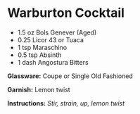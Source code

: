 # Warburton Cocktail

* 1.5 oz Bols Genever (Aged)
* 0.25 Licor 43 or Tuaca
* 1 tsp Maraschino
* 0.5 tsp Absinth
* 1 dash Angostura Bitters

__Glassware:__ Coupe or Single Old Fashioned

__Garnish:__ Lemon twist

__Instructions:__ _Stir, strain, up, lemon twist_